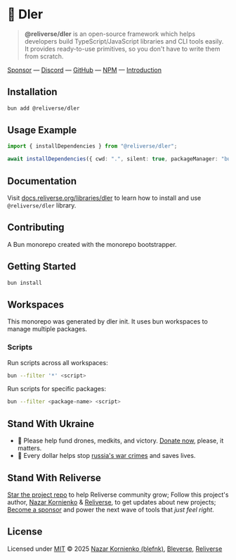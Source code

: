 # 🧬 Dler

> **@reliverse/dler** is an open-source framework which helps developers build TypeScript/JavaScript libraries and CLI tools easily. It provides ready-to-use primitives, so you don't have to write them from scratch.

[Sponsor](https://github.com/sponsors/blefnk) — [Discord](https://discord.gg/Pb8uKbwpsJ) — [GitHub](https://github.com/reliverse/dler) — [NPM](https://npmjs.com/@reliverse/dler) — [Introduction](https://blefnk.reliverse.org/blog/articles/package-managers)

## Installation

```bash
bun add @reliverse/dler
```

## Usage Example

```ts
import { installDependencies } from "@reliverse/dler";

await installDependencies({ cwd: ".", silent: true, packageManager: "bun" });
```

## Documentation

Visit [docs.reliverse.org/libraries/dler](https://docs.reliverse.org/libraries/dler) to learn how to install and use `@reliverse/dler` library.

## Contributing

A Bun monorepo created with the monorepo bootstrapper.

## Getting Started

```bash
bun install
```

## Workspaces

This monorepo was generated by dler init. It uses bun workspaces to manage multiple packages.

### Scripts

Run scripts across all workspaces:

```bash
bun --filter '*' <script>
```

Run scripts for specific packages:

```bash
bun --filter <package-name> <script>
```

## Stand With Ukraine

- 💙 Please help fund drones, medkits, and victory. [Donate now](https://u24.gov.ua), please, it matters.
- 💛 Every dollar helps stop [russia's war crimes](https://war.ukraine.ua/russia-war-crimes) and saves lives.

## Stand With Reliverse

[Star the project repo](https://github.com/reliverse/dler) to help Reliverse community grow; Follow this project's author, [Nazar Kornienko](https://github.com/blefnk) & [Reliverse](https://github.com/reliverse), to get updates about new projects; [Become a sponsor](https://github.com/sponsors/blefnk) and power the next wave of tools that _just feel right_.

## License

Licensed under [MIT](LICENSE) © 2025 [Nazar Kornienko (blefnk)](https://github.com/blefnk), [Bleverse](https://bleverse.com), [Reliverse](https://github.com/reliverse)
